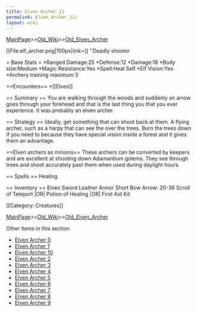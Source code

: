 ```yaml
---
title: Elven Archer 11
permalink: Elven_Archer_11/
layout: wiki
---
```


[MainPage](/keeperrl_wiki/ "wikilink")>>[Old_Wiki](/keeperrl_wiki/Old_Wiki "wikilink")>>[Old_Elven_Archer](/keeperrl_wiki/Old_Elven_Archer "wikilink")

[[File:elf_archer.png|100px|link=]] ''Deadly shooter

= Base Stats =
*Ranged Damage:25
*Defense:12
*Damage:18
*Body size:Medium
*Magic Resistance:Yes
*Spell:Heal Self
*Elf Vision:Yes
*Archery training maximum:3

==Encounters==
*[[Elves]]

== Summary ==
You are walking through the woods and suddenly an arrow goes through your forehead and that is the last thing you that you ever experience. It was probably an elven archer.

== Strategy ==
Ideally, get something that can shoot back at them. A flying archer, such as a harpy that can see the over the trees. Burn the trees down if you need to because they have special vision inside a forest and it gives them an advantage.

==Elven archers as minions==
These archers can be converted by keepers and are excellent at shooting down Adamantium golems. They see through trees and shoot accurately past them when used during daylight hours.

== Spells ==
 Healing

== Inventory ==
 Elven Sword
 Leather Armor
 Short Bow
 Arrow: 20-36
 Scroll of Teleport |OR| Potion of Healing |OR| First Aid Kit

[[Category: Creatures]]

[MainPage](/keeperrl_wiki/ "wikilink")>>[Old_Wiki](/keeperrl_wiki/Old_Wiki "wikilink")>>[Old_Elven_Archer](/keeperrl_wiki/Old_Elven_Archer "wikilink")

Other items in this section
-    [Elven Archer 0](/keeperrl_wiki/Elven_Archer_0 "wikilink")
-    [Elven Archer 1](/keeperrl_wiki/Elven_Archer_1 "wikilink")
-    [Elven Archer 10](/keeperrl_wiki/Elven_Archer_10 "wikilink")
-    [Elven Archer 2](/keeperrl_wiki/Elven_Archer_2 "wikilink")
-    [Elven Archer 3](/keeperrl_wiki/Elven_Archer_3 "wikilink")
-    [Elven Archer 4](/keeperrl_wiki/Elven_Archer_4 "wikilink")
-    [Elven Archer 5](/keeperrl_wiki/Elven_Archer_5 "wikilink")
-    [Elven Archer 6](/keeperrl_wiki/Elven_Archer_6 "wikilink")
-    [Elven Archer 7](/keeperrl_wiki/Elven_Archer_7 "wikilink")
-    [Elven Archer 8](/keeperrl_wiki/Elven_Archer_8 "wikilink")
-    [Elven Archer 9](/keeperrl_wiki/Elven_Archer_9 "wikilink")

